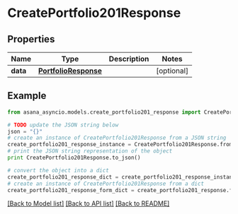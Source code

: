 # CreatePortfolio201Response


## Properties

Name | Type | Description | Notes
------------ | ------------- | ------------- | -------------
**data** | [**PortfolioResponse**](PortfolioResponse.md) |  | [optional] 

## Example

```python
from asana_asyncio.models.create_portfolio201_response import CreatePortfolio201Response

# TODO update the JSON string below
json = "{}"
# create an instance of CreatePortfolio201Response from a JSON string
create_portfolio201_response_instance = CreatePortfolio201Response.from_json(json)
# print the JSON string representation of the object
print CreatePortfolio201Response.to_json()

# convert the object into a dict
create_portfolio201_response_dict = create_portfolio201_response_instance.to_dict()
# create an instance of CreatePortfolio201Response from a dict
create_portfolio201_response_form_dict = create_portfolio201_response.from_dict(create_portfolio201_response_dict)
```
[[Back to Model list]](../README.md#documentation-for-models) [[Back to API list]](../README.md#documentation-for-api-endpoints) [[Back to README]](../README.md)


